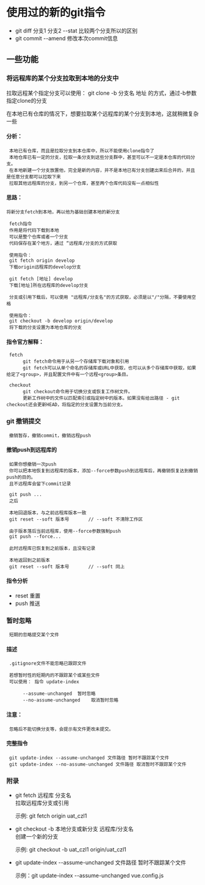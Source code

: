# 使用过的新的git指令

* git diff 分支1 分支2 --stat 比较两个分支所以的区别
* git commit --amend       修改本次commit信息

## 一些功能
### 将远程库的某个分支拉取到本地的分支中  

 拉取远程某个指定分支可以使用：
 git clone -b 分支名 地址
 的方式，通过-b参数指定clone的分支
 
 在本地已有仓库的情况下，想要拉取某个远程库的某个分支到本地，这就稍微复杂一些
 
#### 分析：
     本地已有仓库，而且是拉取分支到本仓库中，所以不能使用clone指令了
     本地仓库已有一定的分支，拉取一条分支到这些分支群中，甚至可以不一定是本仓库的代码分支。
     在本地新建一个分支放置他，完全是新的内容，并不是本地已有分支创建出来后合并的，并且是任意分支都可以拉取下来
     拉取其他远程库的分支，到另一个仓库，甚至两个仓库代码没有一点相似性
 

#### 思路：
    将新分支fetch到本地，再以他为基础创建本地的新分支

     fetch指令
     作用是将代码下载到本地
     可以是整个仓库或者一个分支
     代码保存在某个地方，通过 “远程库/分支的方式获取

     使用指令：
     git fetch origin develop
     下载origin远程库的develop分支
     
     git fetch [地址] develop
     下载[地址]所在远程库的develop分支

     分支或引用下载后，可以使用 "远程库/分支名"的方式获取，必须是以"/"分隔，不要使用空格

     使用指令：
     git checkout -b develop origin/develop 
     将下载的分支设置为本地仓库的分支

#### 指令官方解释：
     fetch
          git fetch命令用于从另一个存储库下载对象和引用
          git fetch可以从单个命名的存储库或URL中获取，也可以从多个存储库中获取，如果给定了<group>，并且配置文件中有一个远程<group>条目。

     checkout
          git checkout命令用于切换分支或恢复工作树文件。
          更新工作树中的文件以匹配索引或指定树中的版本。如果没有给出路径 - git checkout还会更新HEAD，将指定的分支设置为当前分支。 


### git 撤销提交

     撤销暂存，撤销commit，撤销远程push

#### 撤销push到远程库的
     如果你想撤销一次push
     你可以把本地恢复到远程库的版本，添加--force参数push到远程库后，再撤销恢复达到撤销push的目的。
     且不远程库会留下commit记录

     git push ...
     之后

     本地回退版本，与之前远程库版本一致
     git reset --soft 版本号       // --soft 不清除工作区

     由于版本落后当前远程库，使用--force参数强制push
     git push --force...

     此时远程库已恢复到之前版本，且没有记录

     本地返回到之前版本
     git reset --soft 版本号       // --soft 同上

#### 指令分析
* reset   重置
* push    推送

### 暂时忽略
     短期的忽略提交某个文件

#### 描述
     .gitignore文件不能忽略已跟踪文件

     若想暂时性的短期内的不跟踪某个或某些文件
     可以使用： 指令 update-index

          --assume-unchanged  暂时忽略
          --no-assume-unchanged    取消暂时忽略

#### 注意：
     忽略后不能切换分支等，会提示有文件更改未提交。

#### 完整指令               
     git update-index --assume-unchanged 文件路径 暂时不跟踪某个文件
     git update-index --no-assume-unchanged 文件路径 取消暂时不跟踪某个文件
     
### 附录        

* git fetch 远程库 分支名  
     拉取远程库分支或引用
      
  示例: git fetch origin uat_czl1 
      
 * git checkout -b 本地分支或新分支 远程库/分支名  
     创建一个新的分支
     
     示例: git checkout -b uat_czl1 origin/uat_czl1
     
* git update-index --assume-unchanged 文件路径
     暂时不跟踪某个文件
     
     示例：git update-index --assume-unchanged vue.config.js
 
      
